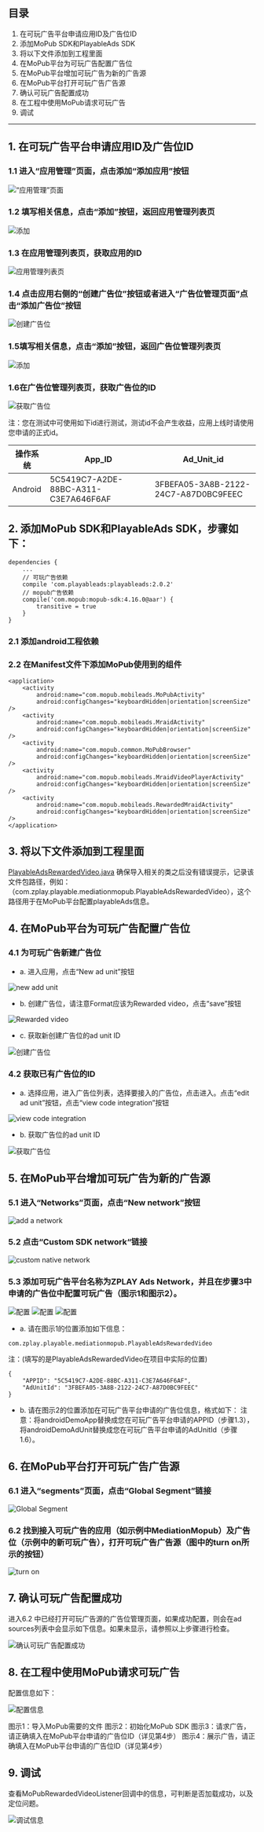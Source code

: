 ## 目录
1. 在可玩广告平台申请应用ID及广告位ID
2. 添加MoPub SDK和PlayableAds SDK
3. 将以下文件添加到工程里面 
4. 在MoPub平台为可玩广告配置广告位 
5. 在MoPub平台增加可玩广告为新的广告源 
6. 在MoPub平台打开可玩广告广告源 
7. 确认可玩广告配置成功 
8. 在工程中使用MoPub请求可玩广告 
9. 调试

---

## 1. 在可玩广告平台申请应用ID及广告位ID
### 1.1 进入“应用管理”页面，点击添加“添加应用”按钮
![“应用管理”页面](imgs/img01.png)

### 1.2 填写相关信息，点击“添加”按钮，返回应用管理列表页 
![添加](imgs/img02.png)

### 1.3 在应用管理列表页，获取应用的ID
![应用管理列表页](imgs/img03.png)

### 1.4 点击应用右侧的“创建广告位”按钮或者进入“广告位管理页面”点击“添加广告位”按钮
![创建广告位](imgs/img04.png)

### 1.5填写相关信息，点击“添加”按钮，返回广告位管理列表页
![添加](imgs/img05.png)

### 1.6在广告位管理列表页，获取广告位的ID
![获取广告位](imgs/img06.png)

注：您在测试中可使用如下id进行测试，测试id不会产生收益，应用上线时请使用您申请的正式id。

|操作系统|  App_ID  |  Ad_Unit_id|
|--------|----------|------------|
|Android |5C5419C7-A2DE-88BC-A311-C3E7A646F6AF|3FBEFA05-3A8B-2122-24C7-A87D0BC9FEEC|

## 2. 添加MoPub SDK和PlayableAds SDK，步骤如下：
```
dependencies {
    ...
    // 可玩广告依赖
    compile 'com.playableads:playableads:2.0.2'
    // mopub广告依赖
    compile('com.mopub:mopub-sdk:4.16.0@aar') {
        transitive = true
    }
}
```
### 2.1 添加android工程依赖


### 2.2 在Manifest文件下添加MoPub使用到的组件
```
<application>
    <activity
        android:name="com.mopub.mobileads.MoPubActivity"
        android:configChanges="keyboardHidden|orientation|screenSize" />
    <activity
        android:name="com.mopub.mobileads.MraidActivity"
        android:configChanges="keyboardHidden|orientation|screenSize" />
    <activity
        android:name="com.mopub.common.MoPubBrowser"
        android:configChanges="keyboardHidden|orientation|screenSize" />
    <activity
        android:name="com.mopub.mobileads.MraidVideoPlayerActivity"
        android:configChanges="keyboardHidden|orientation|screenSize" />
    <activity
        android:name="com.mopub.mobileads.RewardedMraidActivity"
        android:configChanges="keyboardHidden|orientation|screenSize" />
</application>
```


## 3. 将以下文件添加到工程里面
[PlayableAdsRewardedVideo.java](app/src/main/java/com/zplay/playable/mediationmopub/PlayableAdsRewardedVideo.java)
确保导入相关的类之后没有错误提示，记录该文件包路径，例如：（com.zplay.playable.mediationmopub.PlayableAdsRewardedVideo），这个路径用于在MoPub平台配置playableAds信息。

## 4. 在MoPub平台为可玩广告配置广告位
### 4.1 为可玩广告新建广告位
- a. 进入应用，点击“New ad unit”按钮

![new add unit](imgs/img07.png)

- b. 创建广告位，请注意Format应该为Rewarded video，点击“save”按钮

![Rewarded video](imgs/img08.png) 

- c. 获取新创建广告位的ad unit ID

![创建广告位](imgs/img09.png)

### 4.2 获取已有广告位的ID
- a. 选择应用，进入广告位列表，选择要接入的广告位，点击进入。点击“edit ad unit”按钮，点击“view code integration”按钮

![view code integration](imgs/img10.png)

- b. 获取广告位的ad unit ID

![获取广告位](imgs/img11.png)

## 5. 在MoPub平台增加可玩广告为新的广告源
### 5.1 进入“Networks”页面，点击“New network”按钮
![add a network](imgs/img12.png)


### 5.2 点击“Custom SDK network“链接
![custom native network](imgs/img13.png)

### 5.3 添加可玩广告平台名称为ZPLAY Ads Network，并且在步骤3中申请的广告位中配置可玩广告（图示1和图示2）。

![配置](imgs/img14.png)
![配置](imgs/img14-2.png)
![配置](imgs/img14-3.png)

- a. 请在图示1的位置添加如下信息：
```
com.zplay.playable.mediationmopub.PlayableAdsRewardedVideo
```

注：(填写的是PlayableAdsRewardedVideo在项目中实际的位置)
```
{
    "APPID": "5C5419C7-A2DE-88BC-A311-C3E7A646F6AF",
    "AdUnitId": "3FBEFA05-3A8B-2122-24C7-A87D0BC9FEEC"
}
```
- b. 请在图示2的位置添加在可玩广告平台申请的广告位信息，格式如下：
注意：将androidDemoApp替换成您在可玩广告平台申请的APPID（步骤1.3），将androidDemoAdUnit替换成您在可玩广告平台申请的AdUnitId（步骤1.6）。

## 6. 在MoPub平台打开可玩广告广告源
### 6.1 进入“segments”页面，点击“Global Segment”链接
![Global Segment](imgs/img15.png)

### 6.2 找到接入可玩广告的应用（如示例中MediationMopub）及广告位（示例中的新可玩广告），打开可玩广告广告源（图中的turn on所示的按钮）
![turn on](imgs/img16.png)


## 7. 确认可玩广告配置成功
进入6.2 中已经打开可玩广告源的广告位管理页面，如果成功配置，则会在ad sources列表中会显示如下信息。如果未显示，请参照以上步骤进行检查。

![确认可玩广告配置成功](imgs/img17.png)

## 8. 在工程中使用MoPub请求可玩广告
配置信息如下：

![配置信息](imgs/img18.png)

图示1：导入MoPub需要的文件
图示2：初始化MoPub SDK
图示3：请求广告，请正确填入在MoPub平台申请的广告位ID（详见第4步）
图示4：展示广告，请正确填入在MoPub平台申请的广告位ID（详见第4步）

## 9. 调试
查看MoPubRewardedVideoListener回调中的信息，可判断是否加载成功，以及定位问题。

![调试信息](imgs/img19.png)

